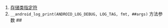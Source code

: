 1. [存储类指定符](http://zh.cppreference.com/w/cpp/language/storage_duration)
2. `__android_log_print(ANDROID_LOG_DEBUG, LOG_TAG, fmt, ##args)` 方法参数 ## 